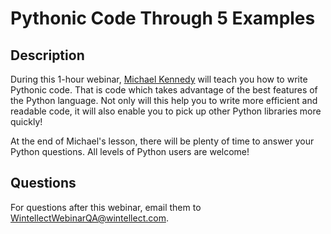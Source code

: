 # Pythonic Code Through 5 Examples

## Description

During this 1-hour webinar, [Michael Kennedy](https://twitter.com/mkennedy) will teach 
you how to write Pythonic code. That is code which takes advantage of the best features 
of the Python language. Not only will this help you to write more efficient and readable 
code, it will also enable you to pick up other Python libraries more quickly!

At the end of Michael's lesson, there will be plenty of time to answer your Python questions. 
All levels of Python users are welcome!

## Questions

For questions after this webinar, email them to 
[WintellectWebinarQA@wintellect.com](mailto:WintellectWebinarQA@wintellect.com).
